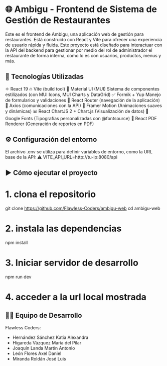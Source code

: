# 🌐 Ambigu - Frontend de Sistema de Gestión de Restaurantes

Este es el frontend de Ambigu, una aplicación web de gestión para restaurantes. Está construido con React y Vite para ofrecer una experiencia de usuario rápida y fluida. Este proyecto está diseñado para interactuar con la API del backend para gestionar por medio del rol de administrador el restaurante de forma interna, como lo es con usuarios, productos, menus y más.

## 🚀 Tecnologías Utilizadas
⚛️ React 19
🔥 Vite (build tool)
🎨 Material UI (MUI) Sistema de componentes estilizados (con MUI Icons, MUI Charts y DataGrid)
✅ Formik + Yup	Manejo de formularios y validaciones
🚀 React Router (navegación de la aplicación)
🔗 Axios (comunicaciones con la API)
📖 Framer Motion (Animaciones suaves y dinámicas)
📊 React ChartJS 2 + Chart.js (Visualización de datos)
📄Google Fonts	(Tipografías personalizadas con @fontsource)
📄 React PDF Renderer (Generación de reportes en PDF)

## ⚙️ Configuración del entorno
El archivo .env se utiliza para definir variables de entorno, como la URL base de la API:
    ⚠️ VITE_API_URL=http://tu-ip:8080/api

## ▶️ Cómo ejecutar el proyecto
# 1. clona el repositorio
git clone https://github.com/Flawless-Coders/ambigu-web
cd ambigu-web

# 2. instala las dependencias
npm install

# 3. Iniciar servidor de desarrollo
npm run dev

# 4. acceder a la url local mostrada


## 🧑‍💻 Equipo de Desarrollo
Flawless Coders:
- Hernández Sánchez Katia Alexandra
- Higareda Vázquez María del Pilar
- Joaquín Landa Martín Antonio
- León Flores Axel Daniel
- Miranda Roldán José Luis
